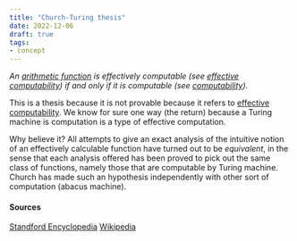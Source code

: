 ```yaml
---
title: "Church-Turing thesis"
date: 2022-12-06
draft: true
tags:
- concept
---
```


*An [arithmetic function](definition/arithmetic%20function.md) is effectively computable (see [effective computability](concept/effective%20computability.md)) if and only if it is computable (see [computability](concept/computability.md)).*

This is a thesis because it is not provable because it refers to [effective computability](concept/effective%20computability.md). We know for sure one way (the return) because a Turing machine is computation is a type of effective computation.

Why believe it? All attempts to give an exact analysis of the intuitive notion of an effectively calculable function have turned out to be _equivalent_, in the sense that each analysis offered has been proved to pick out the same class of functions, namely those that are computable by Turing machine.
Church has made such an hypothesis independently with other sort of computation (abacus machine).

#### Sources 
[Standford Encyclopedia](https://plato.stanford.edu/entries/church-turing/#MisuThes)
[Wikipedia](https://en.wikipedia.org/wiki/Church%E2%80%93Turing_thesis)

